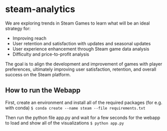 # steam-analytics

We are exploring trends in Steam Games to learn what will be an ideal strategy for:

- Improving reach
- User retention and satisfaction with updates and seasonal updates
- User experience enhancement through Steam game data analysis
- Difficulty and price-to-profit analysis

The goal is to align the development and improvement of games with player preferences, ultimately improving user satisfaction, retention, and overall success on the Steam platform.

## How to run the Webapp

First, create an environment and install all of the required packages (for e.g. with conda)
`$ conda create --name steam --file requirements.txt`

Then run the python file app.py and wait for a few seconds for the webapp to load and show all of the visualizations
`$ python app.py`

